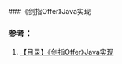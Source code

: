 ###《剑指Offer》Java实现




### 参考：
1. [【目录】《剑指Offer》Java实现](https://www.cnblogs.com/yongh/p/9637260.html)